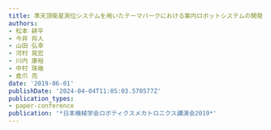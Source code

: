 ```yaml
---
title: 準天頂衛星測位システムを用いたテーマパークにおける案内ロボットシステムの開発
authors:
- 松本 耕平
- 今井 将人
- 山田 弘幸
- 河村 晃宏
- 川内 康裕
- 中村 珠幾
- 倉爪 亮
date: '2019-06-01'
publishDate: '2024-04-04T11:05:03.570577Z'
publication_types:
- paper-conference
publication: '*日本機械学会ロボティクスメカトロニクス講演会2019*'
---
```

